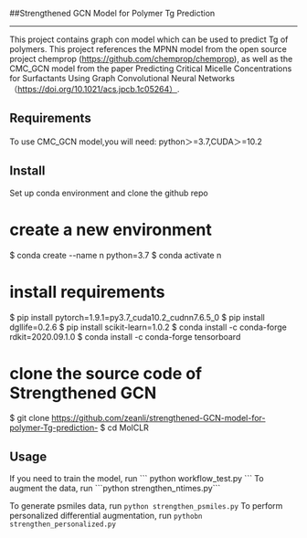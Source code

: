 ##Strengthened GCN Model for Polymer Tg Prediction
***
This project contains graph con model which can be used to predict Tg of polymers.
This project references the MPNN model from the open source project chemprop (https://github.com/chemprop/chemprop), as well as the CMC_GCN model from the paper Predicting Critical Micelle Concentrations for Surfactants Using Graph Convolutional Neural Networks（https://doi.org/10.1021/acs.jpcb.1c05264）.
<h2>Requirements</h2>
To use CMC_GCN model,you will need:
python＞=3.7,CUDA＞=10.2
<h2>Install</h2>
Set up conda environment and clone the github repo

# create a new environment
$ conda create --name n python=3.7
$ conda activate n
# install requirements
$ pip install pytorch=1.9.1=py3.7_cuda10.2_cudnn7.6.5_0
$ pip install dgllife=0.2.6
$ pip install scikit-learn=1.0.2
$ conda install -c conda-forge rdkit=2020.09.1.0
$ conda install -c conda-forge tensorboard


# clone the source code of Strengthened GCN
$ git clone https://github.com/zeanli/strengthened-GCN-model-for-polymer-Tg-prediction-
$ cd MolCLR
<h2>Usage</h2>
If you need to train the model, run
```
python workflow_test.py
```
To augment the data, run
```python strengthen_ntimes.py```

To generate psmiles data, run
```python strengthen_psmiles.py```
To perform personalized differential augmentation, run
```pythobn strengthen_personalized.py```
